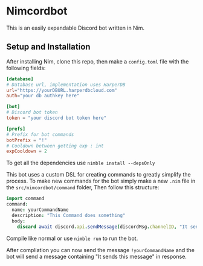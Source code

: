 # Nimcordbot
This is an easily expandable Discord bot written in Nim.


## Setup and Installation
After installing Nim, clone this repo, then make a `config.toml` file with the following fields:
```toml
[database]
# Database url, implementation uses HarperDB
url="https://yourDBURL.harperdbcloud.com"
auth="your db authkey here"

[bot]
# Discord bot token
token = "your discord bot token here"

[prefs]
# Prefix for bot commands
botPrefix = "!"
# Cooldown between getting exp : int
expCooldown = 2
```
To get all the dependencies use `nimble install --depsOnly`

This bot uses a custom DSL for creating commands to greatly simplify the process.
To make new commands for the bot simply make a new `.nim` file in the `src/nimcordbot/command` folder, Then follow this structure:

```nim
import command
command:
  name: yourCommandName
  description: "This Command does something"
  body:
    discard await discord.api.sendMessage(discordMsg.channelID, "It sends this message")
```

Compile like normal or use `nimble run` to run the bot.

After compliation you can now send the message `!yourCommandName` and the bot will send a message containing "It sends this message" in response.
